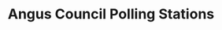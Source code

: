 ---
schema: default
title: Angus Council Polling Stations
organization: Angus Council
notes: Location of current Angus Council polling stations.
resources:

  - name: Angus Council Polling Stations WMS
  - url: http://data.angus.gov.uk/geoserver/inspire/inspire:law_pollingstations/wms?service=WMS&request=GetMap
  - format: WMS

  - name: Angus Council Polling Stations KML
  - url: http://data.angus.gov.uk/geoserver/inspire/wms/kml?layers=inspire:law_pollingstations&mode=download
  - format: KML

  - name: Angus Council Polling Stations GEOJSON
  - url: http://data.angus.gov.uk/geoserver/inspire/ows?service=WFS&version=1.0.0&request=GetFeature&typeName=inspire:law_pollingstations&outputFormat=application%2Fjson&srsName=EPSG:3857
  - format: GEOJSON

license: UK Open Government Licence (OGL)
category:

  - democracy

  - elections

  - local government

  - polling district

  - polling place

  - station

  - voting


  - 

maintainer: Tim Wisniewski
maintainer_email: tim@timwis.com
---